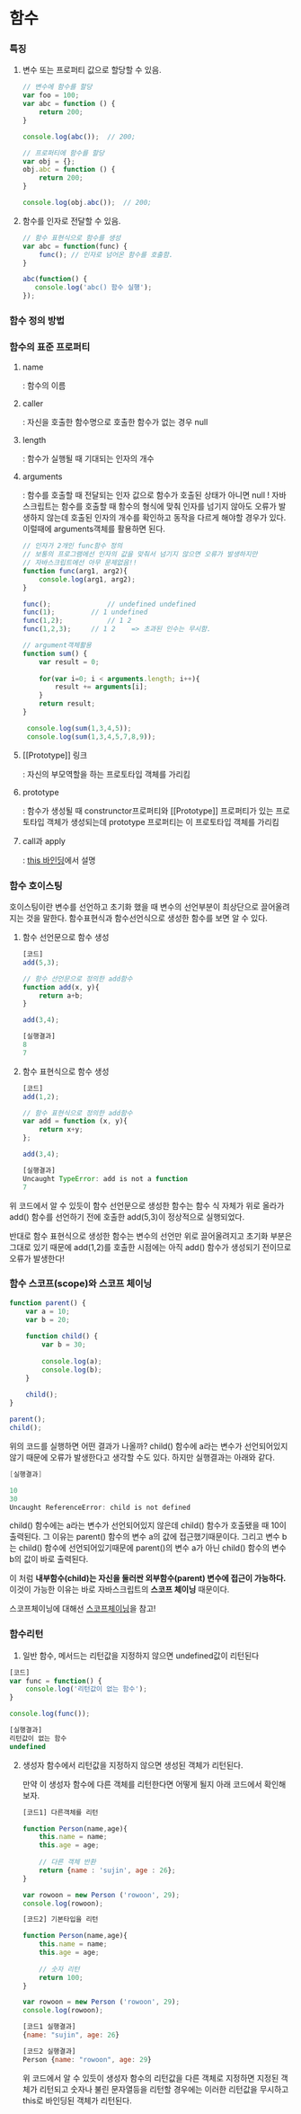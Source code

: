 # 함수



### 특징

1. 변수 또는 프로퍼티 값으로 할당할 수 있음.

   ``` javascript
   // 변수에 함수를 할당
   var foo = 100; 
   var abc = function () {
       return 200;
   }
   
   console.log(abc());  // 200;
   
   // 프로퍼티에 함수를 할당
   var obj = {}; 
   obj.abc = function () {
       return 200;
   }
   
   console.log(obj.abc());  // 200;
   ```

   

2. 함수를 인자로 전달할 수 있음.

   ``` javascript
   // 함수 표현식으로 함수를 생성
   var abc = function(func) {
       func(); // 인자로 넘어온 함수를 호출함.
   }
   
   abc(function() {
      console.log('abc() 함수 실행');
   });
   ```

   

### 함수 정의 방법













### 함수의 표준 프로퍼티

1. name

   : 함수의 이름

   

2. caller

   : 자신을 호출한 함수명으로 호출한 함수가 없는 경우 null

   

3. length 

   : 함수가 실행될 때 기대되는 인자의 개수

   

4. arguments

   : 함수를 호출할 때 전달되는 인자 값으로 함수가 호출된 상태가 아니면 null !
   자바스크립트는 함수를 호출할 때 함수의 형식에 맞춰 인자를 넘기지 않아도 오류가 발생하지 않는데 호출된 인자의 개수를 확인하고 동작을 다르게 해야할 경우가 있다. 이럴때에 arguments객체를 활용하면 된다.

   ``` javascript
   // 인자가 2개인 func함수 정의 
   // 보통의 프로그램에선 인자의 값을 맞춰서 넘기지 않으면 오류가 발생하지만
   // 자바스크립트에선 아무 문제없음!! 
   function func(arg1, arg2){
       console.log(arg1, arg2);
   }
   
   func();				// undefined undefined
   func(1);			// 1 undefined 
   func(1,2);			// 1 2
   func(1,2,3);		// 1 2    => 초과된 인수는 무시함.
   
   // argument객체활용
   function sum() {
       var result = 0;
       
       for(var i=0; i < arguments.length; i++){
           result += arguments[i];
       }
       return result;
   }
   
    console.log(sum(1,3,4,5));
    console.log(sum(1,3,4,5,7,8,9));
   ```

   

   

5. [[Prototype]] 링크

   : 자신의 부모역할을 하는 프로토타입 객체를 가리킴

   

6. prototype

   : 함수가 생성될 때  construnctor프로퍼티와 [[Prototype]] 프로퍼티가 있는 프로토타입 객체가 생성되는데 prototype 프로퍼티는 이 프로토타입 객체를 가리킴

   

7. call과 apply 

   :  [this 바인딩](thisbinding.md)에서 설명

    

### 함수 호이스팅

호이스팅이란 변수를 선언하고 초기화 했을 때 변수의 선언부분이 최상단으로 끌어올려지는 것을 말한다.  함수표현식과 함수선언식으로 생성한 함수를 보면 알 수 있다. 

1. 함수 선언문으로 함수 생성

   ``` javascript
   [코드]
   add(5,3);
   
   // 함수 선언문으로 정의한 add함수
   function add(x, y){
       return a+b;
   }
   
   add(3,4);
   ```

   ``` javascript
   [실행결과]
   8
   7
   ```

2. 함수 표현식으로 함수 생성

   ``` javascript
   [코드]
   add(1,2);
   
   // 함수 표현식으로 정의한 add함수
   var add = function (x, y){
       return x+y;
   };
   
   add(3,4); 
   ```

   ``` javascript
   [실행결과]
   Uncaught TypeError: add is not a function
   7
   ```

   

위 코드에서 알 수 있듯이 함수 선언문으로 생성한 함수는 함수 식 자체가 위로 올라가 add() 함수를 선언하기 전에 호출한 add(5,3)이 정상적으로 실행되었다. 

반대로 함수 표현식으로 생성한 함수는 변수의 선언만 위로 끌어올려지고 초기화 부분은 그대로 있기 때문에 add(1,2)를 호출한 시점에는 아직 add() 함수가 생성되기 전이므로 오류가 발생한다! 



### 함수 스코프(scope)와 스코프 체이닝

``` javascript
function parent() {
    var a = 10; 
    var b = 20; 
    
    function child() {
        var b = 30; 
        
        console.log(a);
        console.log(b);
    }
    
    child();
}

parent();
child();
```

위의 코드를 실행하면 어떤 결과가 나올까?  child() 함수에 a라는 변수가 선언되어있지 않기 때문에 오류가 발생한다고 생각할 수도 있다. 하지만 실행결과는 아래와 같다.

``` java
[실행결과]

10
30
Uncaught ReferenceError: child is not defined

```

child() 함수에는 a라는 변수가 선언되어있지 않은데 child() 함수가 호출됐을 때 10이출력된다.  그 이유는 parent() 함수의 변수 a의 값에 접근했기때문이다.  그리고 변수 b는 child() 함수에 선언되어있기때문에 parent()의 변수 a가 아닌 child() 함수의 변수 b의 값이 바로 출력된다.

이 처럼 **내부함수(child)는 자신을 둘러싼 외부함수(parent) 변수에 접근이 가능하다.** 이것이 가능한 이유는 바로 자바스크립트의 **스코프 체이닝** 때문이다.  

스코프체이닝에 대해선 [스코프체이닝](/executioncontext/executioncontext.md)을 참고! 



### 함수리턴

1.  일반 함수, 메서드는 리턴값을 지정하지 않으면 undefined값이 리턴된다

   ``` javascript
   [코드]
   var func = function() {
       console.log('리턴값이 없는 함수');
   }
   
   console.log(func());
   ```

   ``` javascript
   [실행결과]
   리턴값이 없는 함수
   undefined
   ```

   

2. 생성자 함수에서 리턴값을 지정하지 않으면 생성된 객체가 리턴된다. 

   만약 이 생성자 함수에 다른 객체를 리턴한다면 어떻게 될지 아래 코드에서 확인해보자.

   ``` javascript
   [코드1] 다른객체를 리턴
   
   function Person(name,age){
       this.name = name;
       this.age = age;
       
       // 다른 객체 반환
       return {name : 'sujin', age : 26};
   }
   
   var rowoon = new Person ('rowoon', 29);
   console.log(rowoon);
   
   [코드2] 기본타입을 리턴
   
   function Person(name,age){
       this.name = name;
       this.age = age;
       
       // 숫자 리턴
       return 100;
   }
   
   var rowoon = new Person ('rowoon', 29);
   console.log(rowoon);
   ```

   ``` javascript
   [코드1 실행결과]
   {name: "sujin", age: 26}
   
   [코드2 실행결과]
   Person {name: "rowoon", age: 29}
   ```

   위 코드에서 알 수 있듯이 생성자 함수의 리턴값을  다른 객체로 지정하면 지정된 객체가 리턴되고 숫자나 불린 문자열등을 리턴할 경우에는 이러한 리턴값을 무시하고 this로 바인딩된 객체가 리턴된다.















